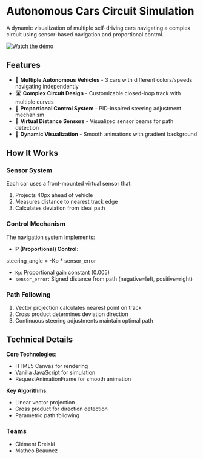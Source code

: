 # Autonomous Cars Circuit Simulation

A dynamic visualization of multiple self-driving cars navigating a complex circuit using sensor-based navigation and proportional control.

[![Watch the démo](https://img.youtube.com/vi/VIDEO_ID/maxresdefault.jpg)](https://www.youtube.com/watch?v=7DevXKsIlr0)

## Features

- 🚗 **Multiple Autonomous Vehicles** - 3 cars with different colors/speeds navigating independently
- 🛣️ **Complex Circuit Design** - Customizable closed-loop track with multiple curves
- 🧭 **Proportional Control System** - PID-inspired steering adjustment mechanism
- 📡 **Virtual Distance Sensors** - Visualized sensor beams for path detection
- 🌈 **Dynamic Visualization** - Smooth animations with gradient background

## How It Works

### Sensor System

Each car uses a front-mounted virtual sensor that:

1. Projects 40px ahead of vehicle
2. Measures distance to nearest track edge
3. Calculates deviation from ideal path

### Control Mechanism

The navigation system implements:

- **P (Proportional) Control**:

steering_angle = -Kp \* sensor_error

- `Kp`: Proportional gain constant (0.005)
- `sensor_error`: Signed distance from path (negative=left, positive=right)

### Path Following

1. Vector projection calculates nearest point on track
2. Cross product determines deviation direction
3. Continuous steering adjustments maintain optimal path

## Technical Details

**Core Technologies**:

- HTML5 Canvas for rendering
- Vanilla JavaScript for simulation
- RequestAnimationFrame for smooth animation

**Key Algorithms**:

- Linear vector projection
- Cross product for direction detection
- Parametric path following

### Teams

 - Clément Dreiski
 - Mathéo Beaunez
